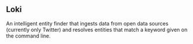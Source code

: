 Loki
---

An intelligent entity finder that ingests data from open data sources (currently only Twitter) and resolves entities that match a keyword given on the command line.

